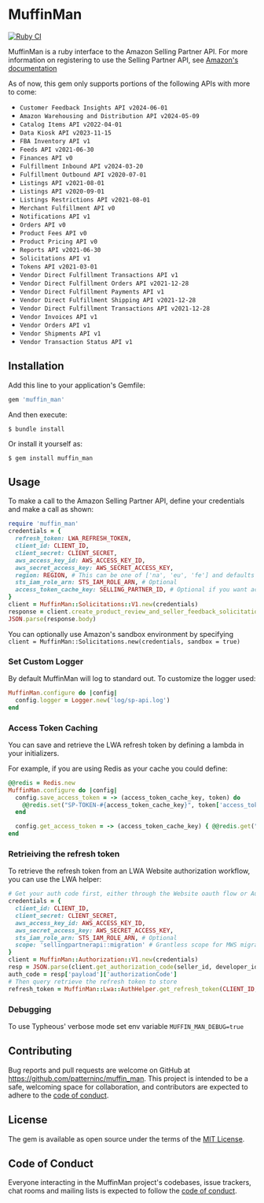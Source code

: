 # MuffinMan

[![Ruby CI](https://github.com/patterninc/muffin_man/actions/workflows/ci.yml/badge.svg)](https://github.com/patterninc/muffin_man/actions)

MuffinMan is a ruby interface to the Amazon Selling Partner API. For more information on registering to use the Selling Partner API, see [Amazon's documentation](https://github.com/amzn/selling-partner-api-docs/blob/main/guides/en-US/developer-guide/SellingPartnerApiDeveloperGuide.md)

As of now, this gem only supports portions of the following APIs with more to come:

- `Customer Feedback Insights API v2024-06-01`
- `Amazon Warehousing and Distribution API v2024-05-09`
- `Catalog Items API v2022-04-01`
- `Data Kiosk API v2023-11-15`
- `FBA Inventory API v1`
- `Feeds API v2021-06-30`
- `Finances API v0`
- `Fulfillment Inbound API v2024-03-20`
- `Fulfillment Outbound API v2020-07-01`
- `Listings API v2021-08-01`
- `Listings API v2020-09-01`
- `Listings Restrictions API v2021-08-01`
- `Merchant Fulfillment API v0`
- `Notifications API v1`
- `Orders API v0`
- `Product Fees API v0`
- `Product Pricing API v0`
- `Reports API v2021-06-30`
- `Solicitations API v1`
- `Tokens API v2021-03-01`
- `Vendor Direct Fulfillment Transactions API v1`
- `Vendor Direct Fulfillment Orders API v2021-12-28`
- `Vendor Direct Fulfillment Payments API v1`
- `Vendor Direct Fulfillment Shipping API v2021-12-28`
- `Vendor Direct Fulfillment Transactions API v2021-12-28`
- `Vendor Invoices API v1`
- `Vendor Orders API v1`
- `Vendor Shipments API v1`
- `Vendor Transaction Status API v1`

## Installation

Add this line to your application's Gemfile:

```ruby
gem 'muffin_man'
```

And then execute:

    $ bundle install

Or install it yourself as:

    $ gem install muffin_man

## Usage

To make a call to the Amazon Selling Partner API, define your credentials and make a call as shown:

```ruby
require 'muffin_man'
credentials = {
  refresh_token: LWA_REFRESH_TOKEN,
  client_id: CLIENT_ID,
  client_secret: CLIENT_SECRET,
  aws_access_key_id: AWS_ACCESS_KEY_ID,
  aws_secret_access_key: AWS_SECRET_ACCESS_KEY,
  region: REGION, # This can be one of ['na', 'eu', 'fe'] and defaults to 'na'
  sts_iam_role_arn: STS_IAM_ROLE_ARN, # Optional
  access_token_cache_key: SELLING_PARTNER_ID, # Optional if you want access token caching
}
client = MuffinMan::Solicitations::V1.new(credentials)
response = client.create_product_review_and_seller_feedback_solicitation(amazon_order_id, marketplace_ids)
JSON.parse(response.body)
```

You can optionally use Amazon's sandbox environment by specifying `client = MuffinMan::Solicitations.new(credentials, sandbox = true)`

### Set Custom Logger

By default MuffinMan will log to standard out. To customize the logger used:

```ruby
MuffinMan.configure do |config|
  config.logger = Logger.new('log/sp-api.log')
end
```

### Access Token Caching

You can save and retrieve the LWA refresh token by defining a lambda in your initializers.

For example, if you are using Redis as your cache you could define:

```ruby
@@redis = Redis.new
MuffinMan.configure do |config|
  config.save_access_token = -> (access_token_cache_key, token) do
    @@redis.set("SP-TOKEN-#{access_token_cache_key}", token['access_token'], ex: token['expires_in'])
  end

  config.get_access_token = -> (access_token_cache_key) { @@redis.get("SP-TOKEN-#{access_token_cache_key}") }
end
```

### Retrieiving the refresh token

To retrieve the refresh token from an LWA Website authorization workflow, you can use the LWA helper:

```ruby
# Get your auth code first, either through the Website oauth flow or Authorization API
credentials = {
  client_id: CLIENT_ID,
  client_secret: CLIENT_SECRET,
  aws_access_key_id: AWS_ACCESS_KEY_ID,
  aws_secret_access_key: AWS_SECRET_ACCESS_KEY,
  sts_iam_role_arn: STS_IAM_ROLE_ARN, # Optional
  scope: 'sellingpartnerapi::migration' # Grantless scope for MWS migration
}
client = MuffinMan::Authorization::V1.new(credentials)
resp = JSON.parse(client.get_authorization_code(seller_id, developer_id, mws_auth_token).body)
auth_code = resp['payload']['authorizationCode']
# Then query retrieve the refresh token to store
refresh_token = MuffinMan::Lwa::AuthHelper.get_refresh_token(CLIENT_ID, CLIENT_SECRET, auth_code)
```

### Debugging

To use Typheous' verbose mode set env variable `MUFFIN_MAN_DEBUG=true`

## Contributing

Bug reports and pull requests are welcome on GitHub at https://github.com/patterninc/muffin_man. This project is intended to be a safe, welcoming space for collaboration, and contributors are expected to adhere to the [code of conduct](https://github.com/patterninc/muffin_man/blob/master/CODE_OF_CONDUCT.md).

## License

The gem is available as open source under the terms of the [MIT License](https://opensource.org/licenses/MIT).

## Code of Conduct

Everyone interacting in the MuffinMan project's codebases, issue trackers, chat rooms and mailing lists is expected to follow the [code of conduct](https://github.com/[USERNAME]/muffin_man/blob/master/CODE_OF_CONDUCT.md).
